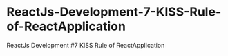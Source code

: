 # ReactJs-Development-7-KISS-Rule-of-ReactApplication
ReactJs Development #7 KISS Rule of ReactApplication
